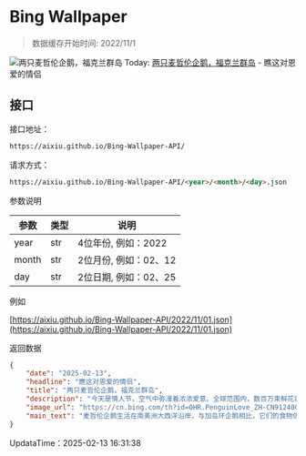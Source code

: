 # Bing Wallpaper

> 数据缓存开始时间: 2022/11/1

![两只麦哲伦企鹅，福克兰群岛](https://cn.bing.com/th?id=OHR.PenguinLove_ZH-CN9124008164_1920x1080.webp)
Today: [两只麦哲伦企鹅，福克兰群岛](https://cn.bing.com/th?id=OHR.PenguinLove_ZH-CN9124008164_1920x1080.webp) - 瞧这对恩爱的情侣

## 接口

接口地址：

```html
https://aixiu.github.io/Bing-Wallpaper-API/
```

请求方式：

```html
https://aixiu.github.io/Bing-Wallpaper-API/<year>/<month>/<day>.json
```

参数说明

| 参数 | 类型 | 说明 |
| - | - | - |
| year | str | 4位年份, 例如：2022 |
| month | str | 2位月份, 例如：02、12 |
| day | str | 2位日期, 例如：02、25 |

例如

[https://aixiu.github.io/Bing-Wallpaper-API/2022/11/01.json](https://aixiu.github.io/Bing-Wallpaper-API/2022/11/01.json)

返回数据

```json
{
    "date": "2025-02-13",
    "headline": "瞧这对恩爱的情侣",
    "title": "两只麦哲伦企鹅，福克兰群岛",
    "description": "今天是情人节，空气中弥漫着浓浓爱意。全球范围内，数百万束鲜花将被赠送，浪漫餐厅也会因情人节约会座无虚席。情人节起源于圣瓦伦丁的故事。据传，这位罗马基督徒曾为那些被禁止结婚的基督徒士兵主持婚礼。如同今天庆祝节日的人类情侣，自然界中也有许多浪漫故事。",
    "image_url": "https://cn.bing.com/th?id=OHR.PenguinLove_ZH-CN9124008164_1920x1080.webp",
    "main_text": "麦哲伦企鹅生活在南美洲大西洋沿岸，与加岛环企鹅相比，它们的食物供应更加稳定，不易面临严重的食物短缺。"
}
```

UpdataTime：2025-02-13 16:31:38
